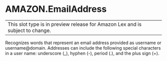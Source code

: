 # AMAZON\.EmailAddress<a name="built-in-slot-email"></a>


|  | 
| --- |
| This slot type is in preview release for Amazon Lex and is subject to change\. | 

Recognizes words that represent an email address provided as username or username@domain\. Addresses can include the following special characters in a user name: underscore \(\_\), hyphen \(\-\), period \(\.\), and the plus sign \(\+\)\.